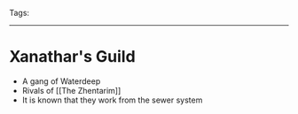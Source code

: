 Tags:

---

# Xanathar's Guild

- A gang of Waterdeep
- Rivals of [[The Zhentarim]]
- It is known that they work from the sewer system
